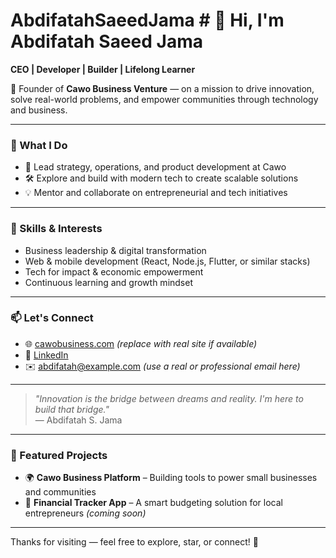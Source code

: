 # AbdifatahSaeedJama # 👋 Hi, I'm Abdifatah Saeed Jama

**CEO | Developer | Builder | Lifelong Learner**

🚀 Founder of **Cawo Business Venture** — on a mission to drive innovation, solve real-world problems, and empower communities through technology and business.

---

### 💼 What I Do
- 👔 Lead strategy, operations, and product development at Cawo
- 🛠️ Explore and build with modern tech to create scalable solutions
- 💡 Mentor and collaborate on entrepreneurial and tech initiatives

---

### 🧠 Skills & Interests
- Business leadership & digital transformation
- Web & mobile development (React, Node.js, Flutter, or similar stacks)
- Tech for impact & economic empowerment
- Continuous learning and growth mindset

---

### 📫 Let's Connect
- 🌐 [cawobusiness.com](https://example.com) *(replace with real site if available)*
- 💼 [LinkedIn](https://linkedin.com/in/your-profile)
- ✉️ abdifatah@example.com *(use a real or professional email here)*

---

> *"Innovation is the bridge between dreams and reality. I'm here to build that bridge."*  
> — Abdifatah S. Jama

---

### 📌 Featured Projects
- 🌍 **Cawo Business Platform** – Building tools to power small businesses and communities
- 🧾 **Financial Tracker App** – A smart budgeting solution for local entrepreneurs *(coming soon)*

---

Thanks for visiting — feel free to explore, star, or connect! 🙌
